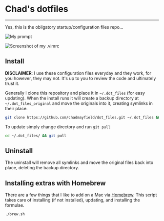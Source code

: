 # Chad's dotfiles
------------

Yes, this is the obligatory startup/configuration files repo...

![My prompt](http://i.imgur.com/gvGk25zl.png)

![Screenshot of my .vimrc](http://i.imgur.com/yxtMt8Ql.png)

## Install
**DISCLAIMER**: I use these configuration files everyday and they work, for you however, they may not.  It's up to you to review the code and ultimately trust it.

Generally I clone this repository and place it in `~/.dot_files` (for easy updating).  When the install runs it will create a backup directory at `~/.dot_files_original` and move the originals into it, creating symlinks in their place.

```bash
git clone https://github.com/chadmayfield/dot_files.git ~/.dot_files && cd ~/.dot_files && ./setup.sh install
```

To update simply change directory and run `git pull`

```bash
cd ~/.dot_files/ && git pull
```

## Uninstall
The uninstall will remove all symlinks and move the original files back into place, deleting the backup directory.


## Installing extras with Homebrew
There are a few things that I like to add on a Mac via [Homebrew](https://brew.sh/).  This script takes care of installing (if not installed), updating, and installing the formulae.

```bash
./brew.sh
```
